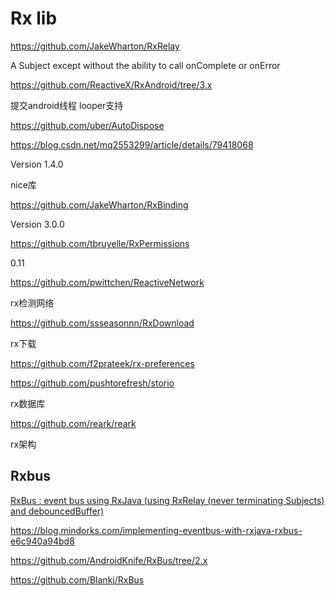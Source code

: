 # Rx lib

https://github.com/JakeWharton/RxRelay

A Subject except without the ability to call onComplete or onError

https://github.com/ReactiveX/RxAndroid/tree/3.x

提交android线程 looper支持

https://github.com/uber/AutoDispose

https://blog.csdn.net/mq2553299/article/details/79418068

Version 1.4.0

nice库





https://github.com/JakeWharton/RxBinding

Version 3.0.0

https://github.com/tbruyelle/RxPermissions

0.11

https://github.com/pwittchen/ReactiveNetwork

rx检测网络

https://github.com/ssseasonnn/RxDownload

rx下载

https://github.com/f2prateek/rx-preferences

https://github.com/pushtorefresh/storio

rx数据库



https://github.com/reark/reark

rx架构

## Rxbus

[RxBus : event bus using RxJava (using RxRelay (never terminating Subjects) and debouncedBuffer)](https://github.com/kaushikgopal/RxJava-Android-Samples)

https://blog.mindorks.com/implementing-eventbus-with-rxjava-rxbus-e6c940a94bd8

https://github.com/AndroidKnife/RxBus/tree/2.x

https://github.com/Blankj/RxBus